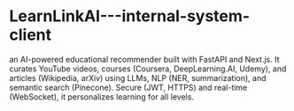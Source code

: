 # LearnLinkAI---internal-system-client
an AI-powered educational recommender built with FastAPI and Next.js. It curates YouTube videos, courses (Coursera, DeepLearning.AI, Udemy), and articles (Wikipedia, arXiv) using LLMs, NLP (NER, summarization), and semantic search (Pinecone). Secure (JWT, HTTPS) and real-time (WebSocket), it personalizes learning for all levels.

